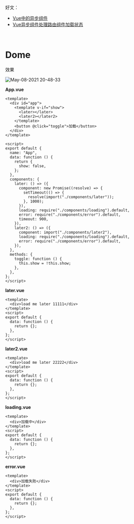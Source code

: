 
好文：
- [Vue中的异步组件](https://juejin.cn/post/6844903761022812168)
- [Vue异步组件处理路由组件加载状态](https://blog.csdn.net/sir1241/article/details/82461263)

<br>

# Dome

效果

![May-08-2021 20-48-33](https://user-images.githubusercontent.com/74364990/117539824-ea484d80-b03e-11eb-8bd1-3d70515b7665.gif)

**App.vue**

```vue
<template>
  <div id="app">
    <template v-if="show">
      <later></later>
      <later2></later2>
    </template>
    <button @click="toggle">加载</button>
  </div>
</template>

<script>
export default {
  name: "App",
  data: function () {
    return {
      show: false,
    };
  },
  components: {
    later: () => ({
      component: new Promise((resolve) => {
        setTimeout(() => {
          resolve(import("./components/later"));
        }, 1000);
      }),
      loading: require("./components/loading").default,
      error: require("./components/error").default,
      timeout: 900,
    }),
    later2: () => ({
      component: import("./components/later2"),
      loading: require("./components/loading").default,
      error: require("./components/error").default,
    }),
  },
  methods: {
    toggle: function () {
      this.show = !this.show;
    },
  },
};
</script>
```

**later.vue**
```vue
<template>
  <div>load me later 11111</div>
</template>
<script>
export default {
  data: function () {
    return {};
  },
};
</script>
```

**later2.vue**
```vue
<template>
  <div>load me later 22222</div>
</template>
<script>
export default {
  data: function () {
    return {};
  },
};
</script>
```

**loading.vue**
```vue
<template>
  <div>加载中</div>
</template>
<script>
export default {
  data: function () {
    return {};
  },
};
</script>
```

**error.vue**
```vue
<template>
  <div>加载失败</div>
</template>
<script>
export default {
  data: function () {
    return {};
  },
};
</script>
```
